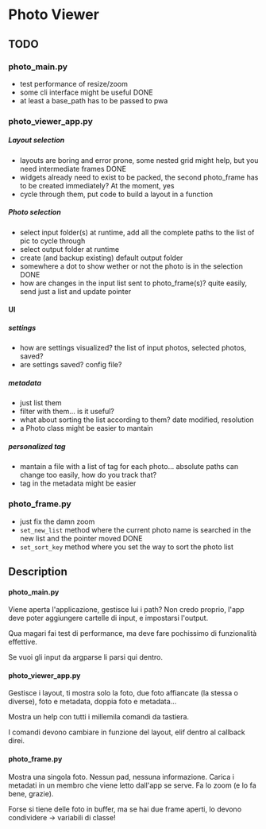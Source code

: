 # Photo Viewer

## TODO

### photo_main.py
* test performance of resize/zoom
* some cli interface might be useful
DONE
* at least a base_path has to be passed to pwa

### photo_viewer_app.py

##### Layout selection
* layouts are boring and error prone, some nested grid might help, but you need intermediate frames
DONE
* widgets already need to exist to be packed, the second photo_frame has to be created immediately? At the moment, yes
* cycle through them, put code to build a layout in a function

##### Photo selection
* select input folder(s) at runtime, add all the complete paths to the list of pic to cycle through
* select output folder at runtime
* create (and backup existing) default output folder
* somewhere a dot to show wether or not the photo is in the selection
DONE
* how are changes in the input list sent to photo_frame(s)? quite easily, send just a list and update pointer

#### UI

##### settings
* how are settings visualized? the list of input photos, selected photos, saved?
* are settings saved? config file?

##### metadata
* just list them
* filter with them... is it useful?
* what about sorting the list according to them? date modified, resolution
* a Photo class might be easier to mantain

##### personalized tag
* mantain a file with a list of tag for each photo... absolute paths can change too easily, how do you track that?
* tag in the metadata might be easier

### photo_frame.py
* just fix the damn zoom
* `set_new_list` method where the current photo name is searched in the new list and the pointer moved
DONE
* `set_sort_key` method where you set the way to sort the photo list

## Description

#### photo_main.py

Viene aperta l'applicazione, gestisce lui i path?
Non credo proprio, l'app deve poter aggiungere cartelle di input, e impostarsi l'output.

Qua magari fai test di performance, ma deve fare pochissimo di funzionalità effettive.

Se vuoi gli input da argparse li parsi qui dentro.

#### photo_viewer_app.py

Gestisce i layout, ti mostra solo la foto, due foto affiancate (la stessa o diverse), foto e metadata, doppia foto e metadata...

Mostra un help con tutti i millemila comandi da tastiera.

I comandi devono cambiare in funzione del layout, elif dentro al callback direi.

#### photo_frame.py

Mostra una singola foto. Nessun pad, nessuna informazione. Carica i metadati in un membro che viene letto dall'app se serve. Fa lo zoom (e lo fa bene, grazie).

Forse si tiene delle foto in buffer, ma se hai due frame aperti, lo devono condividere -> variabili di classe!
